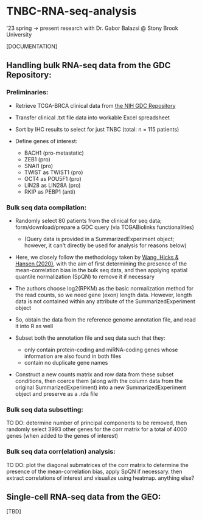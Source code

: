 # TNBC-RNA-seq-analysis
'23 spring -> present research with Dr. Gabor Balazsi @ Stony Brook University

[DOCUMENTATION]

## Handling bulk RNA-seq data from the GDC Repository:
### Preliminaries:
  - Retrieve TCGA-BRCA clinical data from [the NIH GDC Repository](https://portal.gdc.cancer.gov/repository?filters=%7B%22op%22%3A%22and%22%2C%22content%22%3A%5B%7B%22content%22%3A%7B%22field%22%3A%22cases.project.project_id%22%2C%22value%22%3A%5B%22TCGA-BRCA%22%5D%7D%2C%22op%22%3A%22in%22%7D%2C%7B%22content%22%3A%7B%22field%22%3A%22files.cases.primary_site%22%2C%22value%22%3A%5B%22breast%22%5D%7D%2C%22op%22%3A%22in%22%7D%2C%7B%22content%22%3A%7B%22field%22%3A%22files.data_type%22%2C%22value%22%3A%5B%22Gene%20Expression%20Quantification%22%5D%7D%2C%22op%22%3A%22in%22%7D%2C%7B%22op%22%3A%22in%22%2C%22content%22%3A%7B%22field%22%3A%22files.experimental_strategy%22%2C%22value%22%3A%5B%22RNA-Seq%22%5D%7D%7D%5D%7D&searchTableTab=files)
  - Transfer clinical .txt file data into workable Excel spreadsheet
  - Sort by IHC results to select for just TNBC (total: n = 115 patients)
  
  - Define genes of interest:
      - BACH1 (pro-metastatic)
      - ZEB1 (pro)
      - SNAI1 (pro)
      - TWIST as TWIST1 (pro)
      - OCT4 as POU5F1 (pro)
      - LIN28 as LIN28A (pro)
      - RKIP as PEBP1 (anti)
    
### Bulk seq data compilation:
  - Randomly select 80 patients from the clinical for seq data; form/download/prepare a GDC query (via TCGABiolinks functionalities)
      - (Query data is provided in a SummarizedExperiment object; however, it can't directly be used for analysis for reasons below)
 
  - Here, we closely follow the methodology taken by [Wang, Hicks & Hansen (2020)](https://journals.plos.org/ploscompbiol/article?id=10.1371/journal.pcbi.1009954), with the aim of first determining the presence of the mean-correlation bias in the bulk seq data, and then applying spatial quantile normalization (SpQN) to remove it if necessary
  - The authors choose log2(RPKM) as the basic normalization method for the read counts, so we need gene (exon) length data. However, length data is not contained within any attribute of the SummarizedExperiment object 
  - So, obtain the data from the reference genome annotation file, and read it into R as well
  - Subset both the annotation file and seq data such that they:
      - only contain protein-coding and miRNA-coding genes whose information are also found in both files
      - contain no duplicate gene names
  - Construct a new counts matrix and row data from these subset conditions, then coerce them (along with the column data from the original SummarizedExperiment) into a new SummarizedExperiment object and preserve as a .rda file

### Bulk seq data subsetting:
TO DO: determine number of principal components to be removed, then randomly select 3993 other genes for the corr matrix for a total of 4000 genes (when added to the genes of interest)

### Bulk seq data corr(elation) analysis:
TO DO: plot the diagonal submatrices of the corr matrix to determine the presence of the mean-correlation bias, apply SpQN if necessary. then extract correlations of interest and visualize using heatmap. anything else?

## Single-cell RNA-seq data from the GEO: 
[TBD]



